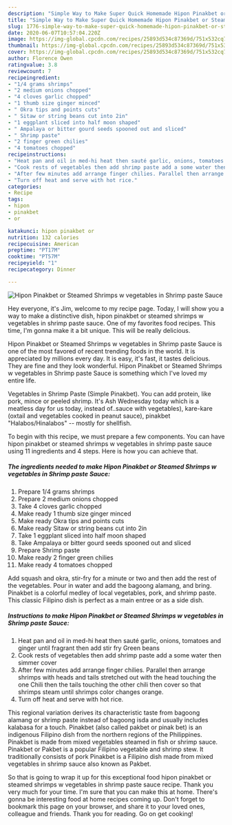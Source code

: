 ```yaml
---
description: "Simple Way to Make Super Quick Homemade Hipon Pinakbet or Steamed Shrimps w vegetables in Shrimp paste Sauce"
title: "Simple Way to Make Super Quick Homemade Hipon Pinakbet or Steamed Shrimps w vegetables in Shrimp paste Sauce"
slug: 1776-simple-way-to-make-super-quick-homemade-hipon-pinakbet-or-steamed-shrimps-w-vegetables-in-shrimp-paste-sauce
date: 2020-06-07T10:57:04.220Z
image: https://img-global.cpcdn.com/recipes/25893d534c87369d/751x532cq70/hipon-pinakbet-or-steamed-shrimps-w-vegetables-in-shrimp-paste-sauce-recipe-main-photo.jpg
thumbnail: https://img-global.cpcdn.com/recipes/25893d534c87369d/751x532cq70/hipon-pinakbet-or-steamed-shrimps-w-vegetables-in-shrimp-paste-sauce-recipe-main-photo.jpg
cover: https://img-global.cpcdn.com/recipes/25893d534c87369d/751x532cq70/hipon-pinakbet-or-steamed-shrimps-w-vegetables-in-shrimp-paste-sauce-recipe-main-photo.jpg
author: Florence Owen
ratingvalue: 3.8
reviewcount: 7
recipeingredient:
- "1/4 grams shrimps"
- "2 medium onions chopped"
- "4 cloves garlic chopped"
- "1 thumb size ginger minced"
- " Okra tips and points cuts"
- " Sitaw or string beans cut into 2in"
- "1 eggplant sliced into half moon shaped"
- " Ampalaya or bitter gourd seeds spooned out and sliced"
- " Shrimp paste"
- "2 finger green chilies"
- "4 tomatoes chopped"
recipeinstructions:
- "Heat pan and oil in med-hi heat then sauté garlic, onions, tomatoes and ginger until fragrant then add stir fry Green beans"
- "Cook rests of vegetables then add shrimp paste add a some water then simmer cover"
- "After few minutes add arrange finger chilies. Parallel then arrange shrimps with heads and tails stretched out with the head touching the one Chili then the tails touching the other chili then cover so that shrimps steam until shrimps color changes orange."
- "Turn off heat and serve with hot rice."
categories:
- Recipe
tags:
- hipon
- pinakbet
- or

katakunci: hipon pinakbet or 
nutrition: 132 calories
recipecuisine: American
preptime: "PT17M"
cooktime: "PT57M"
recipeyield: "1"
recipecategory: Dinner

---
```



![Hipon Pinakbet or Steamed Shrimps w vegetables in Shrimp paste Sauce](https://img-global.cpcdn.com/recipes/25893d534c87369d/751x532cq70/hipon-pinakbet-or-steamed-shrimps-w-vegetables-in-shrimp-paste-sauce-recipe-main-photo.jpg)

Hey everyone, it's Jim, welcome to my recipe page. Today, I will show you a way to make a distinctive dish, hipon pinakbet or steamed shrimps w vegetables in shrimp paste sauce. One of my favorites food recipes. This time, I'm gonna make it a bit unique. This will be really delicious.

Hipon Pinakbet or Steamed Shrimps w vegetables in Shrimp paste Sauce is one of the most favored of recent trending foods in the world. It is appreciated by millions every day. It is easy, it's fast, it tastes delicious. They are fine and they look wonderful. Hipon Pinakbet or Steamed Shrimps w vegetables in Shrimp paste Sauce is something which I've loved my entire life.

Vegetables in Shrimp Paste (Simple Pinakbet). You can add protein, like pork, mince or peeled shrimp. It&#39;s Ash Wednesday today which is a meatless day for us today, instead of..sauce with vegetables), kare-kare (oxtail and vegetables cooked in peanut sauce), pinakbet &#34;Halabos/Hinalabos&#34; -- mostly for shellfish.


To begin with this recipe, we must prepare a few components. You can have hipon pinakbet or steamed shrimps w vegetables in shrimp paste sauce using 11 ingredients and 4 steps. Here is how you can achieve that.

<!--inarticleads1-->

##### The ingredients needed to make Hipon Pinakbet or Steamed Shrimps w vegetables in Shrimp paste Sauce:

1. Prepare 1/4 grams shrimps
1. Prepare 2 medium onions chopped
1. Take 4 cloves garlic chopped
1. Make ready 1 thumb size ginger minced
1. Make ready  Okra tips and points cuts
1. Make ready  Sitaw or string beans cut into 2in
1. Take 1 eggplant sliced into half moon shaped
1. Take  Ampalaya or bitter gourd seeds spooned out and sliced
1. Prepare  Shrimp paste
1. Make ready 2 finger green chilies
1. Make ready 4 tomatoes chopped


Add squash and okra, stir-fry for a minute or two and then add the rest of the vegetables. Pour in water and add the bagoong alamang, and bring. Pinakbet is a colorful medley of local vegetables, pork, and shrimp paste. This classic Filipino dish is perfect as a main entree or as a side dish. 

<!--inarticleads2-->

##### Instructions to make Hipon Pinakbet or Steamed Shrimps w vegetables in Shrimp paste Sauce:

1. Heat pan and oil in med-hi heat then sauté garlic, onions, tomatoes and ginger until fragrant then add stir fry Green beans
1. Cook rests of vegetables then add shrimp paste add a some water then simmer cover
1. After few minutes add arrange finger chilies. Parallel then arrange shrimps with heads and tails stretched out with the head touching the one Chili then the tails touching the other chili then cover so that shrimps steam until shrimps color changes orange.
1. Turn off heat and serve with hot rice.


This regional variation derives its characteristic taste from bagoong alamang or shrimp paste instead of bagoong isda and usually includes kalabasa for a touch. Pinakbet (also called pakbet or pinak bet) is an indigenous Filipino dish from the northern regions of the Philippines. Pinakbet is made from mixed vegetables steamed in fish or shrimp sauce. Pinakbet or Pakbet is a popular Filipino vegetable and shrimp stew. It traditionally consists of pork Pinakbet is a Filipino dish made from mixed vegetables in shrimp sauce also known as Pakbet. 

So that is going to wrap it up for this exceptional food hipon pinakbet or steamed shrimps w vegetables in shrimp paste sauce recipe. Thank you very much for your time. I'm sure that you can make this at home. There's gonna be interesting food at home recipes coming up. Don't forget to bookmark this page on your browser, and share it to your loved ones, colleague and friends. Thank you for reading. Go on get cooking!
